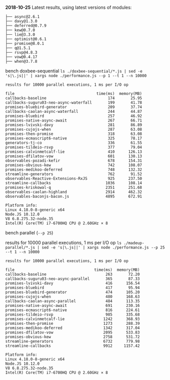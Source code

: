 **2018-10-25** Latest results, using latest versions of modules:

    ├── async@2.6.1
    ├── davy@1.3.0
    ├── deferred@0.7.9
    ├── kew@0.7.0
    ├── lie@3.3.0
    ├── optimist@0.6.1
    ├── promise@8.0.1
    ├── q@1.5.1
    ├── rsvp@4.8.3
    ├── vow@0.4.17
    ├── when@3.7.8

bench doxbee-sequential `ls ./doxbee-sequential/*.js | sed -e 's|\.js||' | xargs node ./performance.js --p 1 --t 1 --n 10000`

```
results for 10000 parallel executions, 1 ms per I/O op

file                                    time(ms)  memory(MB)
callbacks-baseline                           174       25.95
callbacks-suguru03-neo-async-waterfall       199       41.78
promises-bluebird-generator                  209       37.74
callbacks-caolan-async-waterfall             244       44.87
promises-bluebird                            257       46.92
promises-native-async-await                  267       66.71
promises-lvivski-davy                        281       86.89
promises-cujojs-when                         287       63.08
promises-then-promise                        318       63.08
promises-ecmascript6-native                  325       78.17
generators-tj-co                             336       61.55
promises-tildeio-rsvp                        377       79.04
promises-calvinmetcalf-lie                   410      126.13
promises-dfilatov-vow                        601      130.13
observables-pozadi-kefir                     678      154.31
promises-obvious-kew                         742      108.07
promises-medikoo-deferred                    748      132.32
streamline-generators                        762       91.52
observables-Reactive-Extensions-RxJS         925      237.50
streamline-callbacks                        1036      108.14
promises-kriskowal-q                        2351      251.68
observables-caolan-highland                 2914      462.32
observables-baconjs-bacon.js                4895      672.91

Platform info:
Linux 4.18.0-8-generic x64
Node.JS 10.12.0
V8 6.8.275.32-node.35
Intel(R) Core(TM) i7-6700HQ CPU @ 2.60GHz × 8
```

bench parallel (`--p 25`)

results for 10000 parallel executions, 1 ms per I/O op `ls ./madeup-parallel/*.js | sed -e 's|\.js||' | xargs node ./performance.js --p 25 --t 1 --n 10000`

```
results for 10000 parallel executions, 1 ms per I/O op

file                                   time(ms)  memory(MB)
callbacks-baseline                          263       72.20
callbacks-suguru03-neo-async-parallel       365       87.33
promises-lvivski-davy                       416      156.54
promises-bluebird                           417       95.94
promises-bluebird-generator                 474      105.20
promises-cujojs-when                        480      168.63
callbacks-caolan-async-parallel             484      113.35
promises-native-async-await                 691      230.16
promises-ecmascript6-native                 816      224.61
promises-tildeio-rsvp                       985      335.68
promises-calvinmetcalf-lie                 1242      368.93
promises-then-promise                      1273      288.39
promises-medikoo-deferred                  1342      317.04
promises-dfilatov-vow                      2095      533.83
promises-obvious-kew                       2758      531.72
streamline-generators                      6732      779.98
streamline-callbacks                       9912     1157.42

Platform info:
Linux 4.18.0-8-generic x64
Node.JS 10.12.0
V8 6.8.275.32-node.35
Intel(R) Core(TM) i7-6700HQ CPU @ 2.60GHz × 8
```
